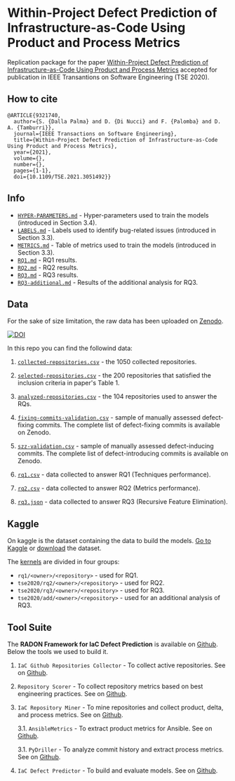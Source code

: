 # Within-Project Defect Prediction of Infrastructure-as-Code Using Product and Process Metrics

Replication package for the paper [Within-Project Defect Prediction of Infrastructure-as-Code Using Product and Process Metrics](https://ieeexplore.ieee.org/document/9321740) accepted for publication in IEEE Transantions on Software Engineering (TSE 2020).

## How to cite
```
@ARTICLE{9321740,
  author={S. {Dalla Palma} and D. {Di Nucci} and F. {Palomba} and D. A. {Tamburri}},
  journal={IEEE Transactions on Software Engineering}, 
  title={Within-Project Defect Prediction of Infrastructure-as-Code Using Product and Process Metrics}, 
  year={2021},
  volume={},
  number={},
  pages={1-1},
  doi={10.1109/TSE.2021.3051492}}
```

## Info

* [`HYPER-PARAMETERS.md`](HYPER-PARAMETERS.md) - Hyper-parameters used to train the models (introduced in Section 3.4).
* [`LABELS.md`](LABELS.md) - Labels used to identify bug-related issues (introduced in Section 3.3).
* [`METRICS.md`](METRICS.md) - Table of metrics used to train the models (introduced in Section 3.3).
* [`RQ1.md`](RQ1.md) - RQ1 results.
* [`RQ2.md`](RQ2.md) - RQ2 results.
* [`RQ3.md`](RQ3.md) - RQ3 results.
* [`RQ3-additional.md`](RQ3-additional.md) - Results of the additional analysis for RQ3.


## Data

For the sake of size limitation, the raw data has been uploaded on [Zenodo](https://doi.org/10.5281/zenodo.4299908).

[![DOI](https://zenodo.org/badge/DOI/10.5281/zenodo.4299908.svg)](https://doi.org/10.5281/zenodo.4299908)


In this repo you can find the followind data:

1. [`collected-repositories.csv`](collected-repositories.csv) - the 1050 collected repositories.

2. [`selected-repositories.csv`](selected-repositories.csv) - the 200 repositories that satisfied the inclusion criteria in paper's Table 1.

3. [`analyzed-repositories.csv`](analyzed-repositories.csv) - the 104 repositories used to answer the RQs.

4. [`fixing-commits-validation.csv`](fixing-commits-validation.csv) - sample of manually assessed defect-fixing commits. The complete list of defect-fixing commits is available on Zenodo.

5. [`szz-validation.csv`](szz-validation.csv) - sample of manually assessed defect-inducing commits. The complete list of defect-introducing commits is available on Zenodo.

6. [`rq1.csv`](rq1.csv) - data collected to answer RQ1 (Techniques performance).

7. [`rq2.csv`](rq2.csv) - data collected to answer RQ2 (Metrics performance).

8. [`rq3.json`](rq3.json) - data collected to answer RQ3 (Recursive Feature Elimination).



## Kaggle
On kaggle is the dataset containing the data to build the models. [Go to Kaggle](https://www.kaggle.com/stefadp/ansibledefectsprediction/) or [download](https://www.kaggle.com/stefadp/ansibledefectsprediction/download) the dataset.


The [kernels](https://www.kaggle.com/stefadp/ansibledefectsprediction/kernels?sortBy=hotness&group=everyone&pageSize=20&datasetId=591542) are divided in four groups:

* `rq1/<owner>/<repository>` - used for RQ1.
* `tse2020/rq2/<owner>/<repository>` - used for RQ2.
* `tse2020/rq3/<owner>/<repository>` - used for RQ3.
* `tse2020/add/<owner>/<repository>` - used for an additional analysis of RQ3.



## Tool Suite

The **RADON Framework for IaC Defect Prediction** is available on [Github](https://github.com/radon-h2020/radon-defect-prediction-api).
Below the tools we used to build it.


1. `IaC Github Repositories Collector` - To collect active repositories. 
See on [Github](https://github.com/radon-h2020/radon-repositories-collector).

2. `Repository Scorer` - To collect repository metrics based on best engineering practices. 
See on [Github](https://github.com/radon-h2020/radon-repository-scorer).

3. `IaC Repository Miner` - To mine repositories and collect product, delta, and process metrics.
See on [Github](https://github.com/radon-h2020/radon-repository-miner).
 
    3.1. `AnsibleMetrics` - To extract product metrics for Ansible.
    See on [Github](https://github.com/radon-h2020/radon-ansible-metrics).
 
    3.1. `PyDriller` - To analyze commit history and extract process metrics.
    See on [Github](https://github.com/ishepard/pydriller).

4. `IaC Defect Predictor` - To build and evaluate models. See on [Github](https://github.com/radon-h2020/radon-defect-prediction-cli).




